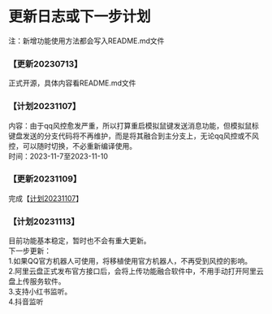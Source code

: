 # 更新日志或下一步计划
注：新增功能使用方法都会写入README.md文件
### 【更新20230713】
正式开源，具体内容看README.md文件
### 【计划20231107】
内容：由于qq风控愈发严重，所以打算重启模拟鼠键发送消息功能，但模拟鼠标键盘发送的分支代码将不再维护，而是将其融合到主分支上，无论qq风控或不风控，可以随时切换，不必重新编译使用。<br/>
时间：2023-11-7至2023-11-10
### 【更新20231109】
完成【[计划20231107](https://gitee.com/jaffoo/ParkerBotV2/blob/master/UpdateDetail.md#计划20231107)】
### 【计划20231113】
目前功能基本稳定，暂时也不会有重大更新。<br/>下一步更新：<br/>1.如果QQ官方机器人可使用，将移植使用官方机器人，不再受到风控的影响。<br/>2.阿里云盘正式发布官方接口后，会将上传功能融合软件中，不用手动打开阿里云盘上传服务软件。<br/>3.支持小红书监听。<br/>4.抖音监听
